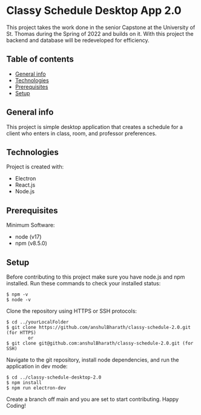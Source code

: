 # Classy Schedule Desktop App 2.0

This project takes the work done in the senior Capstone at the University of St. Thomas during the Spring of 2022 and builds on it. With this project the backend and database will be redeveloped for efficiency.

## Table of contents
* [General info](#general-info)
* [Technologies](#technologies)
* [Prerequisites](#prerequisites)
* [Setup](#setup)

## General info
This project is simple desktop application that creates a schedule for a client who enters in class, room, and professor preferences.
	
## Technologies
Project is created with:
* Electron
* React.js
* Node.js 

## Prerequisites
Minimum Software:
* node (v17)
* npm (v8.5.0)
	
## Setup
Before contributing to this project make sure you have node.js and npm installed.
Run these commands to check your installed status:

```
$ npm -v
$ node -v
```
Clone the repository using HTTPS or SSH protocols:

```
$ cd ../yourLocalFolder
$ git clone https://github.com/anshulBharath/classy-schedule-2.0.git (for HTTPS)
        or
$ git clone git@github.com:anshulBharath/classy-schedule-2.0.git (for SSH)
```

Navigate to the git repository, install node dependencies, and run the application in dev mode:

```
$ cd ../classy-schedule-desktop-2.0
$ npm install
$ npm run electron-dev
```


Create a branch off main and you are set to start contributing. Happy Coding!

